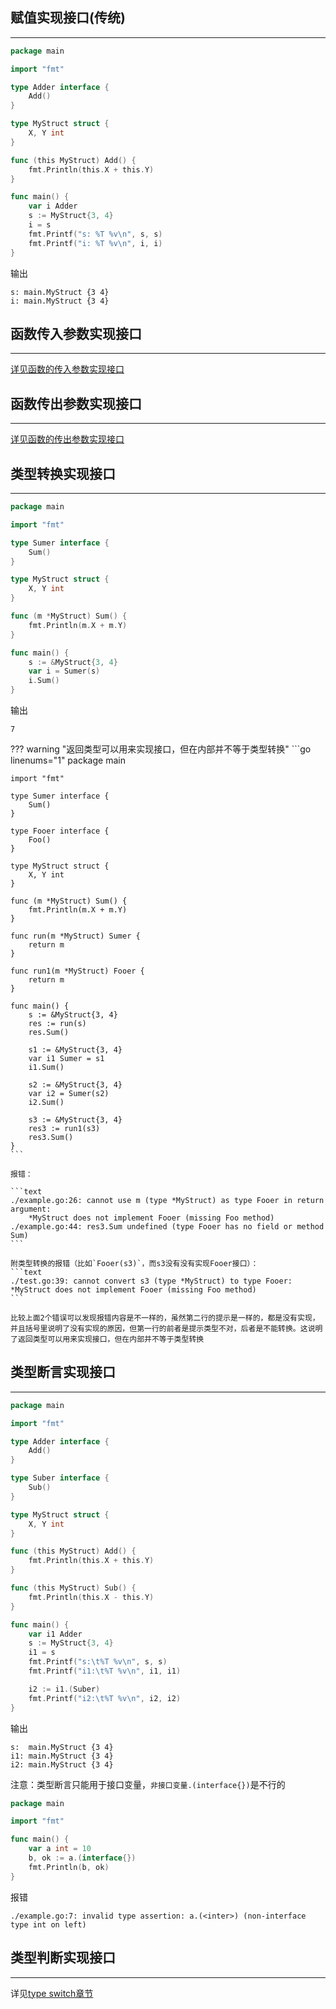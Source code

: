 ## **赋值实现接口(传统)**

---

```go hl_lines="20"
package main

import "fmt"

type Adder interface {
	Add()
}

type MyStruct struct {
	X, Y int
}

func (this MyStruct) Add() {
	fmt.Println(this.X + this.Y)
}

func main() {
	var i Adder
	s := MyStruct{3, 4}
	i = s
	fmt.Printf("s: %T %v\n", s, s)
	fmt.Printf("i: %T %v\n", i, i)
}
```

输出

```text
s: main.MyStruct {3 4}
i: main.MyStruct {3 4}
```

## **函数传入参数实现接口**

---

[详见函数的传入参数实现接口](/golang/method/interface_argv_interface/#_1)

## **函数传出参数实现接口**

---

[详见函数的传出参数实现接口](/golang/method/interface_argv_interface/#_2)

## **类型转换实现接口**

---

```go hl_lines="19"
package main

import "fmt"

type Sumer interface {
	Sum()
}

type MyStruct struct {
	X, Y int
}

func (m *MyStruct) Sum() {
	fmt.Println(m.X + m.Y)
}

func main() {
	s := &MyStruct{3, 4}
	var i = Sumer(s)
	i.Sum()
}
```

输出

```text
7
```

??? warning "返回类型可以用来实现接口，但在内部并不等于类型转换"
	```go linenums="1"
	package main

	import "fmt"

	type Sumer interface {
		Sum()
	}

	type Fooer interface {
		Foo()
	}

	type MyStruct struct {
		X, Y int
	}

	func (m *MyStruct) Sum() {
		fmt.Println(m.X + m.Y)
	}

	func run(m *MyStruct) Sumer {
		return m
	}

	func run1(m *MyStruct) Fooer {
		return m
	}

	func main() {
		s := &MyStruct{3, 4}
		res := run(s)
		res.Sum()

		s1 := &MyStruct{3, 4}
		var i1 Sumer = s1
		i1.Sum()

		s2 := &MyStruct{3, 4}
		var i2 = Sumer(s2)
		i2.Sum()

		s3 := &MyStruct{3, 4}
		res3 := run1(s3)
		res3.Sum()
	}
	```

	报错：

	```text
	./example.go:26: cannot use m (type *MyStruct) as type Fooer in return argument:
		*MyStruct does not implement Fooer (missing Foo method)
	./example.go:44: res3.Sum undefined (type Fooer has no field or method Sum)
	```

	附类型转换的报错（比如`Fooer(s3)`，而s3没有没有实现Fooer接口）：
	```text
	./test.go:39: cannot convert s3 (type *MyStruct) to type Fooer:
	*MyStruct does not implement Fooer (missing Foo method)
	```

	比较上面2个错误可以发现报错内容是不一样的，虽然第二行的提示是一样的，都是没有实现，并且括号里说明了没有实现的原因，但第一行的前者是提示类型不对，后者是不能转换。这说明了返回类型可以用来实现接口，但在内部并不等于类型转换

## **类型断言实现接口**

---

```go hl_lines="32"
package main

import "fmt"

type Adder interface {
	Add()
}

type Suber interface {
	Sub()
}

type MyStruct struct {
	X, Y int
}

func (this MyStruct) Add() {
	fmt.Println(this.X + this.Y)
}

func (this MyStruct) Sub() {
	fmt.Println(this.X - this.Y)
}

func main() {
	var i1 Adder
	s := MyStruct{3, 4}
	i1 = s
	fmt.Printf("s:\t%T %v\n", s, s)
	fmt.Printf("i1:\t%T %v\n", i1, i1)

	i2 := i1.(Suber)
	fmt.Printf("i2:\t%T %v\n", i2, i2)
}
```

输出

```text
s:	main.MyStruct {3 4}
i1:	main.MyStruct {3 4}
i2:	main.MyStruct {3 4}
```

注意：类型断言只能用于接口变量，`非接口变量.(interface{})`是不行的

```go hl_lines="7"
package main

import "fmt"

func main() {
	var a int = 10
	b, ok := a.(interface{})
	fmt.Println(b, ok)
}
```

报错

```text
./example.go:7: invalid type assertion: a.(<inter>) (non-interface type int on left)
```

## **类型判断实现接口**

---

详见[type switch章节](/golang/method/interface_typeswitch/#_1)

